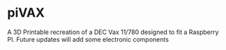 # piVAX
A 3D Printable recreation of a DEC Vax 11/780 designed to fit a Raspberry PI. Future updates will add some electronic components
